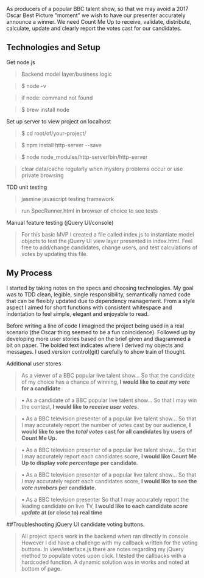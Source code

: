 As producers of a popular BBC talent show, so that we may avoid a 2017 Oscar Best Picture "moment" we wish to have our presenter accurately announce a winner. We need Count Me Up to receive, validate, distribute, calculate, update and clearly report the votes cast for our candidates.

## Technologies and Setup

Get node.js
> Backend model layer/business logic

>$ node -v

> if node: command not found

> $ brew install node

Set up server to view project on localhost
> $ cd root/of/your-project/

> $ npm install http-server --save

> $ node node_modules/http-server/bin/http-server

> clear data/cache regularly when mystery problems occur or use private browsing

TDD unit testing
>jasmine javascript testing framework

>  run SpecRunner.html in browser of choice to see tests

Manual feature testing (jQuery UI/console)
>For this basic MVP I created a file called index.js to instantiate model objects to test the jQuery UI view layer presented in index.html.  Feel free to add/change candidates, change users, and test calculations of votes by updating this file.




## My Process
I started by taking notes on the specs and choosing technologies. My goal was to TDD clean, legible, single responsibility, semantically named code that can be flexibly updated due to dependency management. From a style aspect I aimed for short functions with consistent whitespace and indentation to feel simple, elegant and enjoyable to read.

Before writing a line of code I imagined the project being used in a real scenario (the Oscar thing seemed to be a fun coincidence). Followed up by developing more user stories based on the brief given and diagrammed a bit on paper. The bolded text indicates where I derived my objects and messages. I used version control(git) carefully to show train of thought.

Additional user stores
> As a viewer of a BBC popular live talent show...
So that the candidate of my choice has a chance of winning,
**I would like to *cast my vote* for a candidate**

> • As a candidate of a BBC popular live talent show...
So that I may win the contest,
**I would like to *receive user votes*.**

> • As a BBC television presenter of a popular live talent show...
So that I may accurately report the number of votes cast by our audience,
**I would like to see the *total votes* cast for all candidates by users of Count Me Up.**

> • As a BBC television presenter of a popular live talent show...
So that I may accurately report each candidates score,
**I would like Count Me Up to display *vote percentage* per candidate.**

> • As a BBC television presenter of a popular live talent show...
So that I may accurately report each candidates score,
**I would like to see the *vote numbers* per candidate.**

> • As a BBC television presenter
So that I may accurately report the leading candidate on live TV,
**I would like to each candidate *score update* at (or close to) real time**

##Troubleshooting
jQuery UI candidate voting buttons.
>All project specs work in the backend when ran directly in console. However I did have a challenge with my callback written for the voting buttons. In view/interface.js there are notes regarding my jQuery method to populate votes upon click. I tested the callbacks with a hardcoded function. A dynamic solution was in works and noted at bottom of page.  
